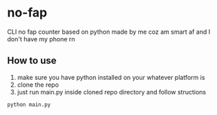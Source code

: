 # no-fap
CLI no fap counter based on python made by me coz am smart af and I don't have my phone rn

## How to use
1. make sure you have python installed on your whatever platform is
2. clone the repo
3. just run main.py inside cloned repo directory and follow structions
```
python main.py
```
